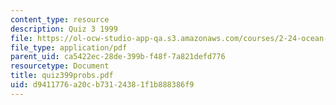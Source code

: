 ```yaml
---
content_type: resource
description: Quiz 3 1999
file: https://ol-ocw-studio-app-qa.s3.amazonaws.com/courses/2-24-ocean-wave-interaction-with-ships-and-offshore-energy-systems-13-022-spring-2002/d9411776a20cb73124381f1b888386f9_quiz399probs.pdf
file_type: application/pdf
parent_uid: ca5422ec-28de-399b-f48f-7a821defd776
resourcetype: Document
title: quiz399probs.pdf
uid: d9411776-a20c-b731-2438-1f1b888386f9
---
```

